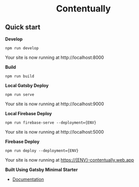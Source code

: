 <h1 align="center">
  Contentually
</h1>

## Quick start

**Develop**

```shell
npm run develop
```
Your site is now running at http://localhost:8000

**Build**

```shell
npm run build
```

**Local Gatsby Deploy**

```shell
npm run serve
```
Your site is now running at http://localhost:9000

**Local Firebase Deploy**

```shell
npm run firebase-serve --deployment={ENV}
```
Your site is now running at http://localhost:5000

**Firebase Deploy**

```shell
npm run deploy --deployment={ENV}
```
Your site is now running at [https://{ENV}-contentually.web.app](https://{ENV}-contentually.web.app)

**Built Using Gatsby Minimal Starter**
- [Documentation](https://www.gatsbyjs.com/docs/?utm_source=starter&utm_medium=readme&utm_campaign=minimal-starter)

